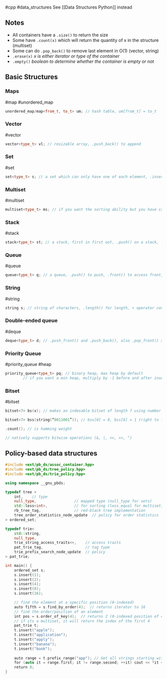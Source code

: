 
#cpp #data_structures
See [[Data Structures Python]] instead
## Notes
- All containers have a `.size()` to return the size
- Some have `.count(x)` which will return the quantity of x in the structure (multiset)
- Some can do `.pop_back()` to remove last element in O(1) (vector, string)
- `.erase(x)` *x is either iterator or type of the container*
- `.empty()` *boolean to determine whether the container is empty or not*

## Basic Structures

### Maps
#map #unordered_map
```c++
unordered_map/map<from_t, to_t> um; // hash table, um[from_t] = to_t
```
### Vector
#vector
```c++
vector<type_t> vl; // resizable array, .push_back() to append
```
### Set
#set
```c++
set<type_t> s; // a set which can only have one of each element, .insert() to add, also automatically sorted, O(log n) insertion
```
### Multiset
#multiset
```c++
multiset<type_t> ms; // if you want the sorting ability but you have can more than one of something
```
### Stack
#stack
```c++
stack<type_t> st; // a stack, first in first out, .push() on a stack, .top() to access top, .pop() does not return top like in python  
```
### Queue
#queue
```c++
queue<type_t> q; // a queue, .push() to push, .front() to access front, .pop() is the same deal  
```
### String
#string
```c++
string s; // string of characters, .length() for length, + operator concatenates  
```
### Double-ended queue
#deque
```c++
deque<type_t> d; // .push_front() and .push_back(), also .pop_front() and .pop_back() obviously  
```
### Priority Queue
#priority_queue #heap
```c++
priority_queue<type_t> pq; // binary heap, max heap by default  
        // if you want a min heap, multiply by -1 before and after insertion
```
### Bitset
#bitset
```c++
bitset<7> bs(x); // makes an indexable bitset of length 7 using number x

bitset<7> bss(string(“0011001”)); // bss[0] = 0, bss[6] = 1 (right to left)

.count(); // is hamming weight

// natively supports bitwise operations (&, |, <<, >>, ^)
```

## Policy-based data structures
```cpp
#include <ext/pb_ds/assoc_container.hpp>
#include <ext/pb_ds/tree_policy.hpp>
#include <ext/pb_ds/trie_policy.hpp>

using namespace __gnu_pbds;

typedef tree <
    int,    // type
    null_type,                 // mapped type (null_type for sets)
    std::less<int>,            // for sorting (less_equal for multiset)
    rb_tree_tag,               // red-black tree implementation
    tree_order_statistics_node_update  // policy for order statistics
> ordered_set;

typedef trie<
    std::string,           
    null_type,             
    trie_string_access_traits<>,    // access traits
	pat_trie_tag,                   // tag type
    trie_prefix_search_node_update  // policy
> pat_trie;

int main() {
    ordered_set s;
    s.insert(1);
    s.insert(2);
    s.insert(4);
    s.insert(8);
    s.insert(16);

    // find the element at a specific position (0-indexed)
    auto fifth = s.find_by_order(4);  // returns iterator to 16
    // find the order/position of an element
    int pos = s.order_of_key(4);  // returns 2 (0-indexed position of 4)
    // if its a multiset, it will return the index of the first 4
    pat_trie t;
    t.insert("apple");
    t.insert("application");
    t.insert("apply");
    t.insert("banana");
    t.insert("book");
    
    auto range = t.prefix_range("app"); // Get all strings starting with "app"
    for (auto it = range.first; it != range.second; ++it) cout << *it << " ";  // apple application apply
    return 0;
}
```
